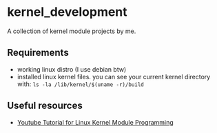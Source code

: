 # kernel_development

A collection of kernel module projects by me.

## Requirements

- working linux distro (I use debian btw)
- installed linux kernel files. you can see your current kernel directory with: `ls -la /lib/kernel/$(uname -r)/build`

## Useful resources

- [Youtube Tutorial for Linux Kernel Module Programming](https://www.youtube.com/watch?v=DZrb9oSEzlU&list=PLCGpd0Do5-I3b5TtyqeF1UdyD4C-S-dMa&index=1)
